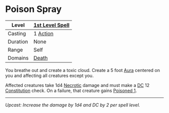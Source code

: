 # Poison Spray

| Level    | [1st Level Spell](1st%20Level%20Spells.md)          |
| -------- | --------------------------------------------------- |
| Casting  | 1 [Action](../../../../Game%20Procedures/Core%20Procedures/Action.md) |
| Duration | None                                                |
| Range    | Self                                                |
| Domains  | [Death](../../Spell%20Domains/Death.md)          |

You breathe out and create a toxic cloud. Create a 5 foot [Aura](../../Areas%20of%20Effect/Aura.md) centered on you and affecting all creatures except you.

Affected creatures take 1d4 [Necrotic](../../../../Game%20Procedures/Combat/Damage%20Types/Necrotic.md) damage and must make a [DC](../../../../Game%20Procedures/Core%20Procedures/DC.md) 12 [Constitution](../../../../Player%20Characters/Chosen%20Statistics/Constitution.md) check. On a failure, that creature gains [Poisoned 1](../../../../Game%20Procedures/Conditions/Poisoned.md).

---
*Upcast: Increase the damage by 1d4 and DC by 2 per spell level.*
